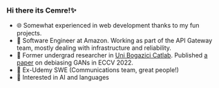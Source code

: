 ### Hi there its Cemre!✨

- 🌐 Somewhat experienced in web development thanks to my fun projects. 
- 🌱 Software Engineer at Amazon. Working as part of the API Gateway team, mostly dealing with infrastructure and reliability.
- 🔭 Former undergrad researcher in [Uni Bogazici Catlab](https://catlab-team.github.io/). Published [a paper](https://arxiv.org/abs/2202.06240) on debiasing GANs in ECCV 2022.
- 🔮 Ex-Udemy SWE (Communications team, great people!)
- 🍪 Interested in AI and languages

<!--
**cemreefe/cemreefe** is a ✨ _special_ ✨ repository because its `README.md` (this file) appears on your GitHub profile.
### Hi there 👋
Here are some ideas to get you started:

- 🔭 I’m currently working on ...
- 🌱 I’m currently learning ...
- 👯 I’m looking to collaborate on ...
- 🤔 I’m looking for help with ...
- 💬 Ask me about ...
- 📫 How to reach me: ...
- 😄 Pronouns: ...
- ⚡ Fun fact: ...
-->
